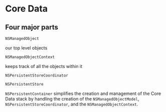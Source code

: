 # Core Data

## Four major parts

`NSManagedObject`

our top level objects

`NSManagedObjectContext`

keeps track of all the objects within it

`NSPersistentStoreCoordinator`

`NSPersistentStore`

`NSPersistentContainer` simplifies the creation and management of the Core Data stack by handling the creation of the `NSManagedObjectModel`, `NSPersistentStoreCoordinator`, and the `NSManagedObjectContext`.